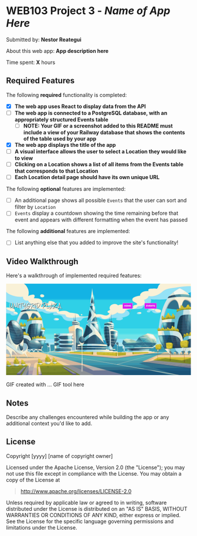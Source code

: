 # WEB103 Project 3 - *Name of App Here*

Submitted by: **Nestor Reategui**

About this web app: **App description here**

Time spent: **X** hours

## Required Features

The following **required** functionality is completed:

<!-- Make sure to check off completed functionality below -->

- [X] **The web app uses React to display data from the API**
- [ ] **The web app is connected to a PostgreSQL database, with an appropriately structured Events table**
  - [ ] **NOTE: Your GIF or a screenshot added to this README must include a view of your Railway database that shows the contents of the table used by your app**
- [X] **The web app displays the title of the app**
- [ ] **A visual interface allows the user to select a Location they would like to view**
- [ ] **Clicking on a Location shows a list of all items from the Events table that corresponds to that Location**
- [ ] **Each Location detail page should have its own unique URL**

The following **optional** features are implemented:

- [ ] An additional page shows all possible `Events` that the user can sort and filter by `Location`
- [ ] `Events` display a countdown showing the time remaining before that event and appears with different formatting when the event has passed

The following **additional** features are implemented:

- [ ] List anything else that you added to improve the site's functionality!

## Video Walkthrough

Here's a walkthrough of implemented required features:

<img src='./preview.gif' title='Video Walkthrough' width='' alt='Video Walkthrough' />

<!-- Replace this with whatever GIF tool you used! -->
GIF created with ...  GIF tool here
<!-- Recommended tools:
[Kap](https://getkap.co/) for macOS
[ScreenToGif](https://www.screentogif.com/) for Windows
[peek](https://github.com/phw/peek) for Linux. -->

## Notes

Describe any challenges encountered while building the app or any additional context you'd like to add.

## License

Copyright [yyyy] [name of copyright owner]

Licensed under the Apache License, Version 2.0 (the "License"); you may not use this file except in compliance with the License. You may obtain a copy of the License at

> http://www.apache.org/licenses/LICENSE-2.0

Unless required by applicable law or agreed to in writing, software distributed under the License is distributed on an "AS IS" BASIS, WITHOUT WARRANTIES OR CONDITIONS OF ANY KIND, either express or implied. See the License for the specific language governing permissions and limitations under the License.